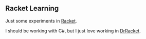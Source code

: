 Racket Learning
---------------

Just some experiments in [Racket](http://racket-lang.org/).

I should be working with C#, but I just love working in [DrRacket](http://docs.racket-lang.org/drracket/).